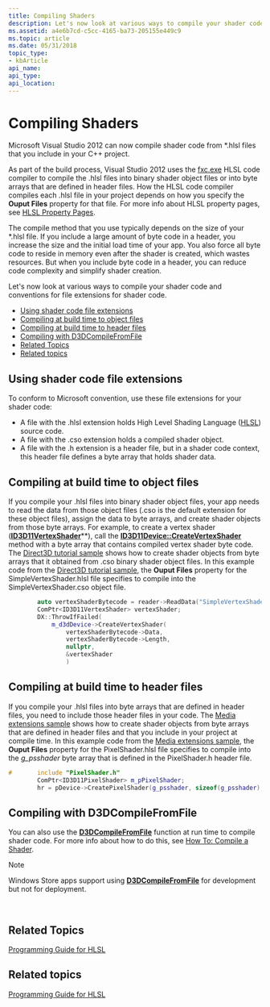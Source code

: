 ```yaml
---
title: Compiling Shaders
description: Let's now look at various ways to compile your shader code and conventions for file extensions for shader code.
ms.assetid: a4e6b7cd-c5cc-4165-ba73-205155e449c9
ms.topic: article
ms.date: 05/31/2018
topic_type: 
- kbArticle
api_name: 
api_type: 
api_location: 
---
```


# Compiling Shaders

Microsoft Visual Studio 2012 can now compile shader code from \*.hlsl files that you include in your C++ project.

As part of the build process, Visual Studio 2012 uses the [fxc.exe](https://docs.microsoft.com/windows/desktop/direct3dtools/fxc) HLSL code compiler to compile the .hlsl files into binary shader object files or into byte arrays that are defined in header files. How the HLSL code compiler compiles each .hlsl file in your project depends on how you specify the **Ouput Files** property for that file. For more info about HLSL property pages, see [HLSL Property Pages](https://msdn.microsoft.com/en-us/library/JJ620902(v=VS.110).aspx).

The compile method that you use typically depends on the size of your \*.hlsl file. If you include a large amount of byte code in a header, you increase the size and the initial load time of your app. You also force all byte code to reside in memory even after the shader is created, which wastes resources. But when you include byte code in a header, you can reduce code complexity and simplify shader creation.

Let's now look at various ways to compile your shader code and conventions for file extensions for shader code.

-   [Using shader code file extensions](#using-shader-code-file-extensions)
-   [Compiling at build time to object files](#compiling-at-build-time-to-object-files)
-   [Compiling at build time to header files](#compiling-at-build-time-to-header-files)
-   [Compiling with D3DCompileFromFile](#compiling-with-d3dcompilefromfile)
-   [Related Topics](#related-topics)
-   [Related topics](#related-topics)

## Using shader code file extensions

To conform to Microsoft convention, use these file extensions for your shader code:

-   A file with the .hlsl extension holds High Level Shading Language ([HLSL](dx-graphics-hlsl-reference.md)) source code.
-   A file with the .cso extension holds a compiled shader object.
-   A file with the .h extension is a header file, but in a shader code context, this header file defines a byte array that holds shader data.

## Compiling at build time to object files

If you compile your .hlsl files into binary shader object files, your app needs to read the data from those object files (.cso is the default extension for these object files), assign the data to byte arrays, and create shader objects from those byte arrays. For example, to create a vertex shader ([**ID3D11VertexShader**](https://docs.microsoft.com/windows/desktop/api/d3d11/nn-d3d11-id3d11vertexshader)\*\*), call the [**ID3D11Device::CreateVertexShader**](https://docs.microsoft.com/windows/desktop/api/d3d11/nf-d3d11-id3d11device-createvertexshader) method with a byte array that contains compiled vertex shader byte code. The [Direct3D tutorial sample](https://go.microsoft.com/fwlink/p/?linkid=255263) shows how to create shader objects from byte arrays that it obtained from .cso binary shader object files. In this example code from the [Direct3D tutorial sample](https://go.microsoft.com/fwlink/p/?linkid=255263), the **Ouput Files** property for the SimpleVertexShader.hlsl file specifies to compile into the SimpleVertexShader.cso object file.


```C++
        auto vertexShaderBytecode = reader->ReadData("SimpleVertexShader.cso");
        ComPtr<ID3D11VertexShader> vertexShader;
        DX::ThrowIfFailed(
            m_d3dDevice->CreateVertexShader(
                vertexShaderBytecode->Data,
                vertexShaderBytecode->Length,
                nullptr,
                &vertexShader
                )
```



## Compiling at build time to header files

If you compile your .hlsl files into byte arrays that are defined in header files, you need to include those header files in your code. The [Media extensions sample](https://go.microsoft.com/fwlink/p/?linkid=241427) shows how to create shader objects from byte arrays that are defined in header files and that you include in your project at compile time. In this example code from the [Media extensions sample](https://go.microsoft.com/fwlink/p/?linkid=241427), the **Ouput Files** property for the PixelShader.hlsl file specifies to compile into the *g\_psshader* byte array that is defined in the PixelShader.h header file.


```C++
#       include "PixelShader.h"
        ComPtr<ID3D11PixelShader> m_pPixelShader;
        hr = pDevice->CreatePixelShader(g_psshader, sizeof(g_psshader), nullptr, &m_pPixelShader);
```



## Compiling with D3DCompileFromFile

You can also use the [**D3DCompileFromFile**](d3dcompilefromfile.md) function at run time to compile shader code. For more info about how to do this, see [How To: Compile a Shader](https://docs.microsoft.com/windows/desktop/direct3d11/how-to--compile-a-shader).

> [!Note]  
> Windows Store apps support using [**D3DCompileFromFile**](d3dcompilefromfile.md) for development but not for deployment.

 

## Related Topics

[Programming Guide for HLSL](dx-graphics-hlsl-pguide.md)


## Related topics

<dl> <dt>

[Programming Guide for HLSL](dx-graphics-hlsl-pguide.md)
</dt> </dl>

 

 




